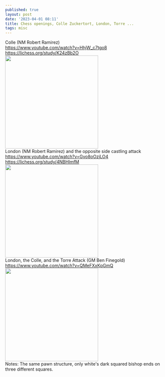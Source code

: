 ```yaml
---
published: true
layout: post
date: '2023-04-01 08:11'
title: Chess openings, Colle Zuckertort, London, Torre ...
tags: misc 
---
```

Colle (NM Robert Ramirez)   
<https://www.youtube.com/watch?v=HhjW_c7tgo8>  
<https://lichess.org/study/K24zBb2O>  
<img src="https://lichess1.org/export/fen.gif?fen=1k6%2F8%2F8%2F4N3%2F3P4%2F1P1BP3%2FPBPN1PPP%2FR2Q1RK1+w+-+-+5+10&color=white&lastMove=a8b8&variant=standard&theme=blue&piece=cburnett" style="width: 300px;">  
London (NM Robert Ramirez) and the opposite side castling attack  
<https://www.youtube.com/watch?v=Gvo8oOzjLO4>  
<https://lichess.org/study/4NBHImfM>  
<img src="https://lichess1.org/export/fen.gif?fen=rn1q1rk1%2Fpbp2ppp%2F1p1bpn2%2F3p4%2F3P1B2%2F2PBPN2%2FPP1NQPPP%2FR3K2R+w+KQ+-+3+9&color=white&lastMove=e7d6&variant=standard&theme=blue&piece=cburnett" style="width: 300px;">  
London, the Colle, and the Torre Attack (GM Ben Finegold)  
<https://www.youtube.com/watch?v=QMeFXxKpGmQ>  
<img src="https://lichess1.org/export/fen.gif?fen=r1bq1rk1%2Fpp1nbppp%2F4pn2%2F2ppN1B1%2F3P4%2F2PBP3%2FPP1N1PPP%2FR2QK2R+b+KQ+-+6+8&color=white&lastMove=f3e5&variant=standard&theme=blue&piece=cburnett" style="width: 300px;">  
Notes: The same pawn structure, only white's dark squared bishop ends on three different squares.
